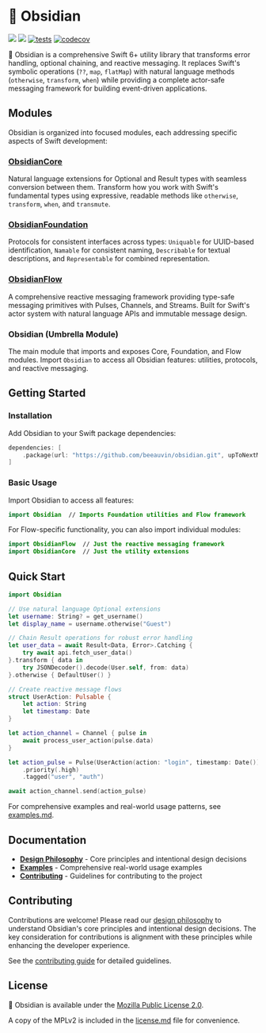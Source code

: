 # 🔮 Obsidian

[![](https://img.shields.io/endpoint?url=https%3A%2F%2Fswiftpackageindex.com%2Fapi%2Fpackages%2Fbeeauvin%2FObsidian%2Fbadge%3Ftype%3Dswift-versions)](https://swiftpackageindex.com/beeauvin/obsidian)
[![](https://img.shields.io/endpoint?url=https%3A%2F%2Fswiftpackageindex.com%2Fapi%2Fpackages%2Fbeeauvin%2FObsidian%2Fbadge%3Ftype%3Dplatforms)](https://swiftpackageindex.com/beeauvin/obsidian)
[![tests](https://github.com/beeauvin/obsidian/actions/workflows/tests.yml/badge.svg)](https://github.com/beeauvin/obsidian/actions/workflows/tests.yml)
[![codecov](https://codecov.io/gh/beeauvin/obsidian/graph/badge.svg?token=lh06ObzlsO)](https://codecov.io/gh/beeauvin/obsidian)

🔮 Obsidian is a comprehensive Swift 6+ utility library that transforms error handling, optional chaining, and reactive messaging. It replaces Swift's symbolic operations (`??`, `map`, `flatMap`) with natural language methods (`otherwise`, `transform`, `when`) while providing a complete actor-safe messaging framework for building event-driven applications.

## Modules

Obsidian is organized into focused modules, each addressing specific aspects of Swift development:

### [**ObsidianCore**](Sources/Core/readme.md)
Natural language extensions for Optional and Result types with seamless conversion between them. Transform how you work with Swift's fundamental types using expressive, readable methods like `otherwise`, `transform`, `when`, and `transmute`.

### [**ObsidianFoundation**](Sources/Foundation/readme.md)
Protocols for consistent interfaces across types: `Uniquable` for UUID-based identification, `Namable` for consistent naming, `Describable` for textual descriptions, and `Representable` for combined representation.

### [**ObsidianFlow**](Sources/Flow/readme.md)
A comprehensive reactive messaging framework providing type-safe messaging primitives with Pulses, Channels, and Streams. Built for Swift's actor system with natural language APIs and immutable message design.

### **Obsidian** (Umbrella Module)
The main module that imports and exposes Core, Foundation, and Flow modules. Import `Obsidian` to access all Obsidian features: utilities, protocols, and reactive messaging.

## Getting Started

### Installation

Add Obsidian to your Swift package dependencies:

```swift
dependencies: [
    .package(url: "https://github.com/beeauvin/obsidian.git", upToNextMinor: "0.3.0")
]
```

### Basic Usage

Import Obsidian to access all features:

```swift
import Obsidian  // Imports Foundation utilities and Flow framework
```

For Flow-specific functionality, you can also import individual modules:

```swift
import ObsidianFlow  // Just the reactive messaging framework
import ObsidianCore  // Just the utility extensions
```

## Quick Start

```swift
import Obsidian

// Use natural language Optional extensions
let username: String? = get_username()
let display_name = username.otherwise("Guest")

// Chain Result operations for robust error handling
let user_data = await Result<Data, Error>.Catching {
    try await api.fetch_user_data()
}.transform { data in
    try JSONDecoder().decode(User.self, from: data)
}.otherwise { DefaultUser() }

// Create reactive message flows
struct UserAction: Pulsable {
    let action: String
    let timestamp: Date
}

let action_channel = Channel { pulse in
    await process_user_action(pulse.data)
}

let action_pulse = Pulse(UserAction(action: "login", timestamp: Date()))
    .priority(.high)
    .tagged("user", "auth")

await action_channel.send(action_pulse)
```

For comprehensive examples and real-world usage patterns, see [examples.md](examples.md).

## Documentation

- **[Design Philosophy](design-philosophy.md)** - Core principles and intentional design decisions
- **[Examples](examples.md)** - Comprehensive real-world usage examples
- **[Contributing](contributing.md)** - Guidelines for contributing to the project

## Contributing

Contributions are welcome! Please read our [design philosophy](design-philosophy.md) to understand Obsidian's core principles and intentional design decisions. The key consideration for contributions is alignment with these principles while enhancing the developer experience.

See the [contributing guide](contributing.md) for detailed guidelines.

## License

🔮 Obsidian is available under the [Mozilla Public License 2.0](https://mozilla.org/MPL/2.0/).

A copy of the MPLv2 is included in the [license.md](/license.md) file for convenience.

